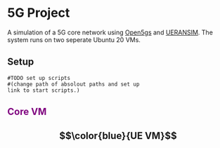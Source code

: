 # 5G Project

A simulation of a 5G core network using [Open5gs](https://open5gs.org/open5gs/about/) and [UERANSIM](https://github.com/aligungr/UERANSIM). The system runs on two seperate Ubuntu 20 VMs.

## Setup 
```
#TODO set up scripts 
#(change path of absolout paths and set up 
link to start scripts.)
```

## <span style="color: Purple;">Core VM</span>



## $$\color{blue}{UE VM}$$

